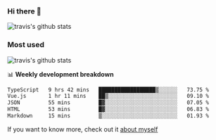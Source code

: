 ### Hi there 👋

<!--
**HondryTravis/HondryTravis** is a ✨ _special_ ✨ repository because its `README.md` (this file) appears on your GitHub profile.

Here are some ideas to get you started:

- 🔭 I’m currently working on ...
- 🌱 I’m currently learning ...
- 👯 I’m looking to collaborate on ...
- 🤔 I’m looking for help with ...
- 💬 Ask me about ...
- 📫 How to reach me: ...
- 😄 Pronouns: ...
- ⚡ Fun fact: ...
-->

![travis's github stats](https://github-readme-stats.vercel.app/api?username=HondryTravis&hide=stars)
### Most used
![travis's github stats](https://github-readme-stats.anuraghazra1.vercel.app/api/top-langs/?username=HondryTravis&layout=compact&hide_title=true)

📊 **Weekly development breakdown**

<!--START_SECTION:waka-->

```txt
TypeScript   9 hrs 42 mins   ██████████████████▒░░░░░░   73.75 %
Vue.js       1 hr 11 mins    ██▒░░░░░░░░░░░░░░░░░░░░░░   09.10 %
JSON         55 mins         █▓░░░░░░░░░░░░░░░░░░░░░░░   07.05 %
HTML         53 mins         █▓░░░░░░░░░░░░░░░░░░░░░░░   06.83 %
Markdown     15 mins         ▒░░░░░░░░░░░░░░░░░░░░░░░░   01.93 %
```

<!--END_SECTION:waka-->

If you want to know more, check out it [about myself](https://hondrytravis.github.io/)
